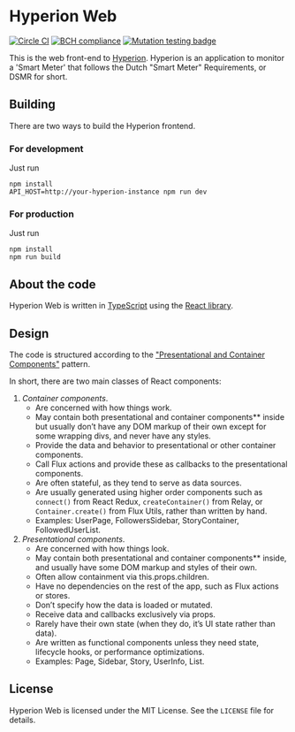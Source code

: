 # Hyperion Web
[![Circle CI](https://circleci.com/gh/mthmulders/hyperion-web/tree/master.svg?style=svg)](https://circleci.com/gh/mthmulders/hyperion-web/tree/master)
[![BCH compliance](https://bettercodehub.com/edge/badge/mthmulders/hyperion-web?branch=master)](https://bettercodehub.com/results/mthmulders/hyperion-web)
[![Mutation testing badge](https://badge.stryker-mutator.io/github.com/mthmulders/hyperion-web/master)](https://stryker-mutator.github.io)

This is the web front-end to [Hyperion](https://github.com/mthmulders/hyperion).
Hyperion is an application to monitor a 'Smart Meter' that follows the Dutch "Smart Meter" Requirements, or DSMR for short.

## Building
There are two ways to build the Hyperion frontend.

### For development
Just run

    npm install
    API_HOST=http://your-hyperion-instance npm run dev

### For production
Just run

    npm install
    npm run build

## About the code
Hyperion Web is written in [TypeScript](http://www.typescriptlang.org/) using the [React library](https://facebook.github.io/react/).

## Design
The code is structured according to the ["Presentational and Container Components"](https://medium.com/@dan_abramov/smart-and-dumb-components-7ca2f9a7c7d0) pattern.

In short, there are two main classes of React components:

1. *Container components*.
   * Are concerned with how things work.
   * May contain both presentational and container components** inside but usually don’t have any DOM markup of their own except for some wrapping divs, and never have any styles.
   * Provide the data and behavior to presentational or other container components.
   * Call Flux actions and provide these as callbacks to the presentational components.
   * Are often stateful, as they tend to serve as data sources.
   * Are usually generated using higher order components such as `connect()` from React Redux, `createContainer()` from Relay, or `Container.create()` from Flux Utils, rather than written by hand.
   * Examples: UserPage, FollowersSidebar, StoryContainer, FollowedUserList.
1. *Presentational components*.
   * Are concerned with how things look.
   * May contain both presentational and container components** inside, and usually have some DOM markup and styles of their own.
   * Often allow containment via this.props.children.
   * Have no dependencies on the rest of the app, such as Flux actions or stores.
   * Don’t specify how the data is loaded or mutated.
   * Receive data and callbacks exclusively via props.
   * Rarely have their own state (when they do, it’s UI state rather than data).
   * Are written as functional components unless they need state, lifecycle hooks, or performance    optimizations.
   * Examples: Page, Sidebar, Story, UserInfo, List.

## License
Hyperion Web is licensed under the MIT License. See the `LICENSE` file for details.